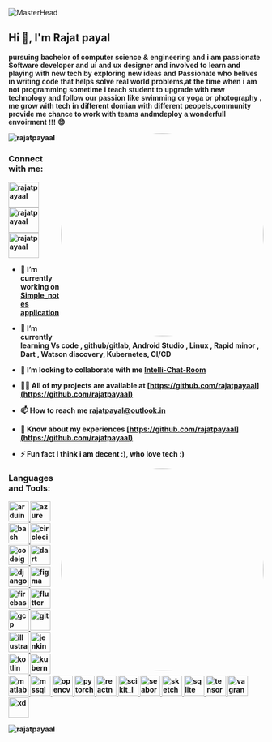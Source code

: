 ![MasterHead](https://1.bp.blogspot.com/-7A4WynwLsMw/XbBpCXG8fHI/AAAAAAAAMt4/uOa1bpLskYgrwGbllhSu2SDj_Mig8SXJQCLcBGAsYHQ/s1600/2000_600px.gif)
<h2 align="left">Hi 👋, I'm Rajat payal</h2>

<p style="font-family: Arial" align="left" margin ="center"><b>pursuing bachelor of computer science & engineering and i am passionate Software developer and ui and ux designer and involved to learn and playing with new tech by exploring new ideas and Passionate who belives in writing code that helps solve real world problems,at the time when i am not programming sometime i teach student to upgrade with new technology and follow our passion like swimming or yoga or photography , me grow with tech in different domian with different peopels,community provide me chance to work with teams andmdeploy a wonderfull envoirment !!! <pstyle="font-size:100px">&#128522;</p>

<img align="right" alt="Coding" width="400" style="border-radius:50%" src="https://media4.giphy.com/media/qgQUggAC3Pfv687qPC/giphy.gif?cid=ecf05e47tqhetn9upaewwmead8os03na5urnxe943ucke4ef&rid=giphy.gif&ct=g">

<img src="https://komarev.com/ghpvc/?username=rajatpayaal&label=Profiles Views&color=blue&style=plastic" alt="rajatpayaal" />
 </p>
 
 <h3 align="left">Connect with me:</h3>
<p align="left">
<a href="https://linkedin.com/in/rajatpayaal" target="blank"><img align="center" src="https://i.pinimg.com/originals/de/b4/6f/deb46f02a59e3b3a2aa58fac16290d63.gif" alt="rajatpayaal" height="50" width="60" /></a> &nbsp;&nbsp;&nbsp;&nbsp;
 <a href="https://www.instagram.com/rajat_payaal" target="blank"><img align="center" src="https://cdn.dribbble.com/users/478912/screenshots/4172267/media/688e11cf5e68d048164e92d8665fa625.gif" alt="rajatpayaal" height="50" width="60" /></a>&nbsp;&nbsp;&nbsp;&nbsp;
 <a href="https://www.twitter.com/rajatpayaal" target="blank"><img align="center" src="https://media.tenor.com/manO5allgawAAAAi/twitter-bird.gif" alt="rajatpayaal" height="50" width="60" /></a>
<!--  https://cdn.dribbble.com/users/478912/screenshots/4172267/media/688e11cf5e68d048164e92d8665fa625.gif -->

<!--  linkdin -->
<!--  https://i.pinimg.com/originals/de/b4/6f/deb46f02a59e3b3a2aa58fac16290d63.gif -->
<!--  twitter -->
 
<!--  https://i.pinimg.com/originals/14/41/b8/1441b8b7e2650d9fc39d91f0e3d1d757.gif -->
 

- 🔭 I’m currently working on [Simple_notes application](https://github.com/rajatpayaal/Simple_Notes)

- 🌱 I’m currently learning **Vs code , github/gitlab, Android Studio , Linux , Rapid minor , Dart , Watson discovery, Kubernetes, CI/CD**

- 👯 I’m looking to collaborate with me [Intelli-Chat-Room](https://github.com/rajatpayaal/Intelli-Chat-Room)

- 👨‍💻 All of my projects are available at [https://github.com/rajatpayaal](https://github.com/rajatpayaal)

- 📫 How to reach me **rajatpayal@outlook.in**

- 📄 Know about my experiences [https://github.com/rajatpayaal](https://github.com/rajatpayaal)

- ⚡ Fun fact **I think i am decent :), who love tech :)**

<img align="right" alt="Coding" width="400" style="border-radius:50%" src="https://media3.giphy.com/media/u1WhXLjwgcXpHJBMRM/giphy.gif?cid=ecf05e47dx79s2atlbfmecjwb7jvxism79lqzigqt65rwt7w&rid=giphy.gif&ct=g">

<h3 align="left">Languages and Tools:</h3>
<p align="left"> <a href="https://www.arduino.cc/" target="_blank" rel="noreferrer"> <img src="https://cdn.worldvectorlogo.com/logos/arduino-1.svg" alt="arduino" width="40" height="40"/> </a> <a href="https://azure.microsoft.com/en-in/" target="_blank" rel="noreferrer"> <img src="https://www.vectorlogo.zone/logos/microsoft_azure/microsoft_azure-icon.svg" alt="azure" width="40" height="40"/> </a> <a href="https://www.gnu.org/software/bash/" target="_blank" rel="noreferrer"> <img src="https://www.vectorlogo.zone/logos/gnu_bash/gnu_bash-icon.svg" alt="bash" width="40" height="40"/> </a> <a href="https://circleci.com" target="_blank" rel="noreferrer"> <img src="https://www.vectorlogo.zone/logos/circleci/circleci-icon.svg" alt="circleci" width="40" height="40"/> </a> <a href="https://codeigniter.com" target="_blank" rel="noreferrer"> <img src="https://cdn.worldvectorlogo.com/logos/codeigniter.svg" alt="codeigniter" width="40" height="40"/> </a> <a href="https://dart.dev" target="_blank" rel="noreferrer"> <img src="https://www.vectorlogo.zone/logos/dartlang/dartlang-icon.svg" alt="dart" width="40" height="40"/> </a> <a href="https://www.djangoproject.com/" target="_blank" rel="noreferrer"> <img src="https://cdn.worldvectorlogo.com/logos/django.svg" alt="django" width="40" height="40"/> </a> <a href="https://www.figma.com/" target="_blank" rel="noreferrer"> <img src="https://www.vectorlogo.zone/logos/figma/figma-icon.svg" alt="figma" width="40" height="40"/> </a> <a href="https://firebase.google.com/" target="_blank" rel="noreferrer"> <img src="https://www.vectorlogo.zone/logos/firebase/firebase-icon.svg" alt="firebase" width="40" height="40"/> </a> <a href="https://flutter.dev" target="_blank" rel="noreferrer"> <img src="https://www.vectorlogo.zone/logos/flutterio/flutterio-icon.svg" alt="flutter" width="40" height="40"/> </a> <a href="https://cloud.google.com" target="_blank" rel="noreferrer"> <img src="https://www.vectorlogo.zone/logos/google_cloud/google_cloud-icon.svg" alt="gcp" width="40" height="40"/> </a> <a href="https://git-scm.com/" target="_blank" rel="noreferrer"> <img src="https://www.vectorlogo.zone/logos/git-scm/git-scm-icon.svg" alt="git" width="40" height="40"/> </a> <a href="https://www.adobe.com/in/products/illustrator.html" target="_blank" rel="noreferrer"> <img src="https://www.vectorlogo.zone/logos/adobe_illustrator/adobe_illustrator-icon.svg" alt="illustrator" width="40" height="40"/> </a> <a href="https://www.jenkins.io" target="_blank" rel="noreferrer"> <img src="https://www.vectorlogo.zone/logos/jenkins/jenkins-icon.svg" alt="jenkins" width="40" height="40"/> </a> <a href="https://kotlinlang.org" target="_blank" rel="noreferrer"> <img src="https://www.vectorlogo.zone/logos/kotlinlang/kotlinlang-icon.svg" alt="kotlin" width="40" height="40"/> </a> <a href="https://kubernetes.io" target="_blank" rel="noreferrer"> <img src="https://www.vectorlogo.zone/logos/kubernetes/kubernetes-icon.svg" alt="kubernetes" width="40" height="40"/> </a> <a href="https://www.mathworks.com/" target="_blank" rel="noreferrer"> <img src="https://upload.wikimedia.org/wikipedia/commons/2/21/Matlab_Logo.png" alt="matlab" width="40" height="40"/> </a> <a href="https://www.microsoft.com/en-us/sql-server" target="_blank" rel="noreferrer"> <img src="https://www.svgrepo.com/show/303229/microsoft-sql-server-logo.svg" alt="mssql" width="40" height="40"/> </a> <a href="https://opencv.org/" target="_blank" rel="noreferrer"> <img src="https://www.vectorlogo.zone/logos/opencv/opencv-icon.svg" alt="opencv" width="40" height="40"/> </a> <a href="https://pytorch.org/" target="_blank" rel="noreferrer"> <img src="https://www.vectorlogo.zone/logos/pytorch/pytorch-icon.svg" alt="pytorch" width="40" height="40"/> </a> <a href="https://reactnative.dev/" target="_blank" rel="noreferrer"> <img src="https://reactnative.dev/img/header_logo.svg" alt="reactnative" width="40" height="40"/> </a> <a href="https://scikit-learn.org/" target="_blank" rel="noreferrer"> <img src="https://upload.wikimedia.org/wikipedia/commons/0/05/Scikit_learn_logo_small.svg" alt="scikit_learn" width="40" height="40"/> </a> <a href="https://seaborn.pydata.org/" target="_blank" rel="noreferrer"> <img src="https://seaborn.pydata.org/_images/logo-mark-lightbg.svg" alt="seaborn" width="40" height="40"/> </a> <a href="https://www.sketch.com/" target="_blank" rel="noreferrer"> <img src="https://www.vectorlogo.zone/logos/sketchapp/sketchapp-icon.svg" alt="sketch" width="40" height="40"/> </a> <a href="https://www.sqlite.org/" target="_blank" rel="noreferrer"> <img src="https://www.vectorlogo.zone/logos/sqlite/sqlite-icon.svg" alt="sqlite" width="40" height="40"/> </a> <a href="https://www.tensorflow.org" target="_blank" rel="noreferrer"> <img src="https://www.vectorlogo.zone/logos/tensorflow/tensorflow-icon.svg" alt="tensorflow" width="40" height="40"/> </a> <a href="https://www.vagrantup.com/" target="_blank" rel="noreferrer"> <img src="https://www.vectorlogo.zone/logos/vagrantup/vagrantup-icon.svg" alt="vagrant" width="40" height="40"/> </a> <a href="https://www.adobe.com/products/xd.html" target="_blank" rel="noreferrer"> <img src="https://cdn.worldvectorlogo.com/logos/adobe-xd.svg" alt="xd" width="40" height="40"/> </a> </p>

<p><img align="left" src="https://github-readme-stats.vercel.app/api/top-langs?username=rajatpayaal&show_icons=true&locale=en&layout=compact" alt="rajatpayaal" /></p>

<!-- https://media3.giphy.com/media/u1WhXLjwgcXpHJBMRM/giphy.gif?cid=ecf05e47dx79s2atlbfmecjwb7jvxism79lqzigqt65rwt7w&rid=giphy.gif&ct=g -->
<!-- <p>&nbsp;<img align="center" src="https://github-readme-stats.vercel.app/api?username=rajatpayaal&show_icons=true&locale=en" alt="rajatpayaal" /></p>

<p><img align="center" src="https://github-readme-streak-stats.herokuapp.com/?user=rajatpayaal&" alt="rajatpayaal" /></p>


<p><a href="https://www.buymeacoffee.com/rajatpayal"> <img align="left" src="https://cdn.buymeacoffee.com/buttons/v2/default-yellow.png" height="50" width="210" alt="rajatpayal" /></a></p><br><br> -->

